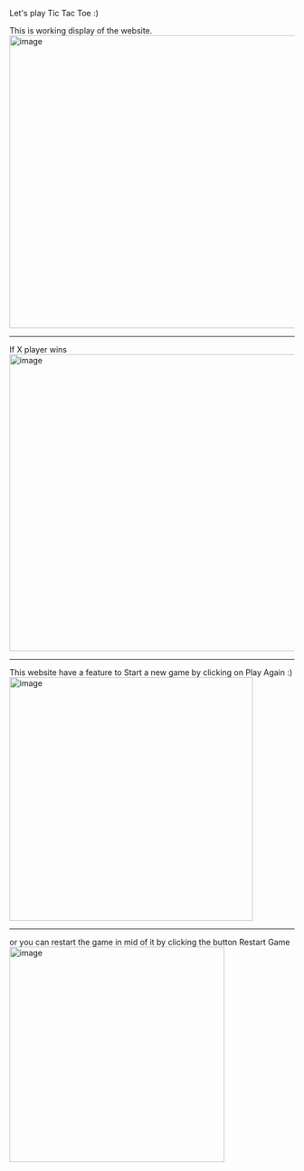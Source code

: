 Let's play Tic Tac Toe :)
<br>

This is working display of the website.
<br>
<img width="517" alt="image" src="https://github.com/prokaushik/Tic-Tac-Toe/assets/111419081/f5664e56-6302-499f-85d2-9aa3bc39af4f">
<br>
<hr>
If X player wins 
<br>
<img width="524" alt="image" src="https://github.com/prokaushik/Tic-Tac-Toe/assets/111419081/87f502c9-2e17-4ada-9c66-f845bf5f49a4">
<br>
<hr>
This website have a feature to Start a new game by clicking on Play Again :)
<br>
<img width="430" alt="image" src="https://github.com/prokaushik/Tic-Tac-Toe/assets/111419081/48aff07b-5398-408e-8aad-750d00561f62">
<br>
<hr>
or you can restart the game in mid of it by clicking the button Restart Game
<br>
<img width="380" alt="image" src="https://github.com/prokaushik/Tic-Tac-Toe/assets/111419081/0b253494-670e-4a6e-85e7-352fad8929e2">



